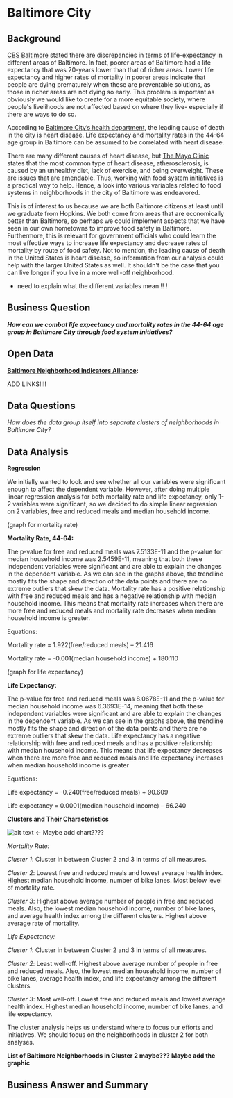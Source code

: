 # Baltimore City


## Background

[CBS Baltimore](https://baltimore.cbslocal.com/2017/07/06/life-expectancy-baltimore/) stated there are discrepancies in terms of life-expectancy in different areas of Baltimore. In fact, poorer areas of Baltimore had a life expectancy that was 20-years lower than that of richer areas. Lower life expectancy and higher rates of mortality in poorer areas indicate that people are dying prematurely when these are preventable solutions, as those in richer areas are not dying so early. This problem is important as obviously we would like to create for a more equitable society, where people's livelihoods are not affected based on where they live- especially if there are ways to do so. 

According to [Baltimore City’s health department](https://health.baltimorecity.gov/state-health-baltimore-winter-2016/state-health-baltimore-white-paper-2017#:~:text=The%20leading%20causes%20of%20death,and%20chronic%20lower%20respiratory%20diseases), the leading cause of death in the city is heart disease. Life expectancy and mortality rates in the 44-64 age group in Baltimore can be assumed to be correlated with heart disease. 

There are many different causes of heart disease, but [The Mayo Clinic](https://www.mayoclinic.org/diseases-conditions/heart-disease/symptoms-causes/syc-20353118) states that the most common type of heart disease, atherosclerosis, is caused by an unhealthy diet, lack of exercise, and being overweight. These are issues that are amendable. Thus, working with food system initiatives is a practical way to help. Hence, a look into various variables related to food systems in neighborhoods in the city of Baltimore was endeavored.

This is of interest to us because we are both Baltimore citizens at least until we graduate from Hopkins. We both come from areas that are economically better than Baltimore, so perhaps we could implement aspects that we have seen in our own hometowns to improve food safety in Baltimore. Furthermore, this is relevant for government officials who could learn the most effective ways to increase life expectancy and decrease rates of mortality by route of food safety. Not to mention, the leading cause of death in the United States is heart disease, so information from our analysis could help with the larger United States as well. It shouldn't be the case that you can live longer if you live in a more well-off neighborhood.

- need to explain what the different variables mean !! !


## Business Question

___How can we combat life expectancy and mortality rates in the 44-64 age group in Baltimore City through food system initiatives?___


## Open Data 

__[Baltimore Neighborhood Indicators Alliance](https://vital-signs-bniajfi.hub.arcgis.com/):__ 

ADD LINKS!!!!


## Data Questions

_How does the data group itself into separate clusters of neighborhoods in Baltimore City?_

## Data Analysis 

__Regression__

We initially wanted to look and see whether all our variables were significant enough to affect the dependent variable. However, after doing multiple linear regression analysis for both mortality rate and life expectancy, only 1-2 variables were significant, so we decided to do simple linear regression on 2 variables, free and reduced meals and median household income.

(graph for mortality rate)

__**Mortality Rate, 44-64:**__

The p-value for free and reduced meals was 7.5133E-11 and the p-value for median household income was 2.5459E-11, meaning that both these independent variables were significant and are able to explain the changes in the dependent variable. As we can see in the graphs above, the trendline mostly fits the shape and direction of the data points and there are no extreme outliers that skew the data. Mortality rate has a positive relationship with free and reduced meals and has a negative relationship with median household income. This means that mortality rate increases when there are more free and reduced meals and mortality rate decreases when median household income is greater.

Equations:

Mortality rate = 1.922(free/reduced meals) – 21.416

Mortality rate = -0.001(median household income) + 180.110

(graph for life expectancy)

__**Life Expectancy:**__

The p-value for free and reduced meals was 8.0678E-11 and the p-value for median household income was 6.3693E-14, meaning that both these independent variables were significant and are able to explain the changes in the dependent variable. As we can see in the graphs above, the trendline mostly fits the shape and direction of the data points and there are no extreme outliers that skew the data. Life expectancy has a negative relationship with free and reduced meals and has a positive relationship with median household income. This means that life expectancy decreases when there are more free and reduced meals and life expectancy increases when median household income is greater

Equations:

Life expectancy = -0.240(free/reduced meals) + 90.609

Life expectancy = 0.0001(median household income) – 66.240




__Clusters and Their Characteristics__

![alt text](https://gith) <- Maybe add chart????

_Mortality Rate:_ 

_Cluster 1_: Cluster in between Cluster 2 and 3 in terms of all measures.

_Cluster 2_: Lowest free and reduced meals and lowest average health index. Highest median household income, number of bike lanes. Most below level of mortality rate. 

_Cluster 3_: Highest above average number of people in free and reduced meals. Also, the lowest median household income, number of bike lanes, and average health index among the different clusters. Highest above average rate of mortality. 


_Life Expectancy:_ 

_Cluster 1_: Cluster in between Cluster 2 and 3 in terms of all measures.

_Cluster 2_: Least well-off. Highest above average number of people in free and reduced meals. Also, the lowest median household income, number of bike lanes, average health index, and life expectancy among the different clusters.

_Cluster 3_: Most well-off. Lowest free and reduced meals and lowest average health index. Highest median household income, number of bike lanes, and life expectancy. 

The cluster analysis helps us understand where to focus our efforts and initiatives. We should focus on the neighborhoods in cluster 2 for both analyses. 


__List of Baltimore Neighborhoods in Cluster 2 maybe???__
__Maybe add the graphic__


## Business Answer and Summary
